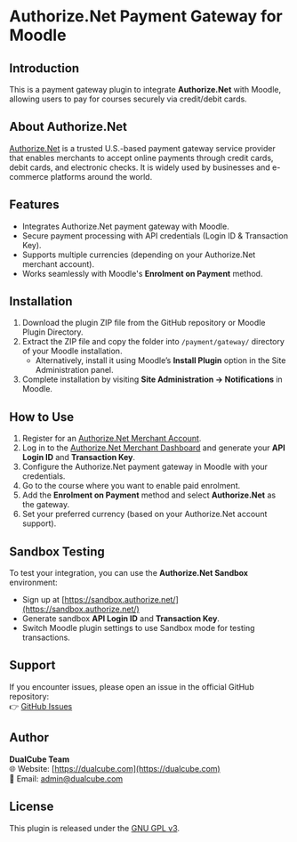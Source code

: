 # Authorize.Net Payment Gateway for Moodle

## Introduction
This is a payment gateway plugin to integrate **Authorize.Net** with Moodle, allowing users to pay for courses securely via credit/debit cards.  

## About Authorize.Net
[Authorize.Net](https://www.authorize.net/) is a trusted U.S.-based payment gateway service provider that enables merchants to accept online payments through credit cards, debit cards, and electronic checks. It is widely used by businesses and e-commerce platforms around the world.  

## Features
- Integrates Authorize.Net payment gateway with Moodle.  
- Secure payment processing with API credentials (Login ID & Transaction Key).  
- Supports multiple currencies (depending on your Authorize.Net merchant account).  
- Works seamlessly with Moodle's **Enrolment on Payment** method.  

## Installation
1. Download the plugin ZIP file from the GitHub repository or Moodle Plugin Directory.  
2. Extract the ZIP file and copy the folder into `/payment/gateway/` directory of your Moodle installation.  
   - Alternatively, install it using Moodle’s **Install Plugin** option in the Site Administration panel.  
3. Complete installation by visiting **Site Administration → Notifications** in Moodle.  

## How to Use
1. Register for an [Authorize.Net Merchant Account](https://account.authorize.net/).  
2. Log in to the [Authorize.Net Merchant Dashboard](https://account.authorize.net/) and generate your **API Login ID** and **Transaction Key**.  
3. Configure the Authorize.Net payment gateway in Moodle with your credentials.  
4. Go to the course where you want to enable paid enrolment.  
5. Add the **Enrolment on Payment** method and select **Authorize.Net** as the gateway.  
6. Set your preferred currency (based on your Authorize.Net account support).  

## Sandbox Testing
To test your integration, you can use the **Authorize.Net Sandbox** environment:  
- Sign up at [https://sandbox.authorize.net/](https://sandbox.authorize.net/)  
- Generate sandbox **API Login ID** and **Transaction Key**.  
- Switch Moodle plugin settings to use Sandbox mode for testing transactions.  

## Support
If you encounter issues, please open an issue in the official GitHub repository:  
👉 [GitHub Issues](https://github.com/dualcube/moodle-paygw_authorizedotnet/issues)  

## Author
**DualCube Team**  
🌐 Website: [https://dualcube.com](https://dualcube.com)  
📧 Email: admin@dualcube.com  

## License
This plugin is released under the [GNU GPL v3](http://www.gnu.org/copyleft/gpl.html).  

